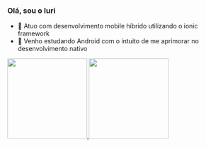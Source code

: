 ### Olá, sou o Iuri

- 🔭 Atuo com desenvolvimento mobile híbrido utilizando o ionic framework
- 🌱 Venho estudando Android com o intuito de me aprimorar no desenvolvimento nativo

 <div>
  <a href="https://github.com/iuriian">
  <img height="180em" src="https://github-readme-stats.vercel.app/api?username=iuriian&show_icons=true&theme=algolia&include_all_commits=true&count_private=true"/>
  <img height="180em" src="https://github-readme-stats.vercel.app/api/top-langs/?username=iuriian&layout=compact&langs_count=7&theme=algolia"/>
</div>
